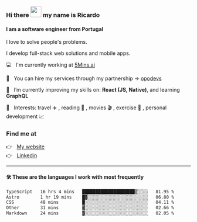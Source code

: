 ### Hi there <img src="https://raw.githubusercontent.com/iampavangandhi/iampavangandhi/master/gifs/Hi.gif" width="30"> my name is Ricardo
#### I am a software engineer from Portugal
I love to solve people's problems.

I develop full-stack web solutions and mobile apps.

💻  &nbsp; I'm currently working at <a href="https://5mins.ai/">5Mins.ai</a>

💼  &nbsp; You can hire my services through my partnership -> <a href="https://github.com/opodevs">opodevs</a>

🌱 &nbsp; I’m currently improving my skills on: **React (JS, Native)**, and learning **GraphQL**

💙 &nbsp; Interests: travel ✈️ , reading 📖 , movies 🎬 , exercise 🏃 , personal development 📈

### Find me at

<p align="left">
  👉  &nbsp;
  <a href="https://ricardopbarbosa.com" target="_blank">
    My website
  </a>
  <br/>
  👉 &nbsp;
  <a href="https://www.linkedin.com/in/ricardopbarbosa" target="_blank">
    Linkedin
  </a>
</p>

<hr />

#### 🛠 These are the languages I work with most frequently
<!--START_SECTION:waka-->

```txt
TypeScript   16 hrs 4 mins   ████████████████████▒░░░░   81.95 %
Astro        1 hr 19 mins    █▓░░░░░░░░░░░░░░░░░░░░░░░   06.80 %
CSS          48 mins         █░░░░░░░░░░░░░░░░░░░░░░░░   04.11 %
Other        31 mins         ▓░░░░░░░░░░░░░░░░░░░░░░░░   02.66 %
Markdown     24 mins         ▓░░░░░░░░░░░░░░░░░░░░░░░░   02.05 %
```

<!--END_SECTION:waka-->
